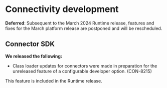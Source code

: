 # Connectivity development 

<head>
  <meta name="guidename" content="Release Notes"/>
  <meta name="context" content="GUID-5e6558ca-53bd-48dd-9cdf-89b0732d73d9"/>
</head>

**Deferred**: Subsequent to the March 2024 Runtime release, features and fixes for the March platform release are postponed and will be rescheduled.

## Connector SDK
**We released the following:**
- Class loader updates for connectors were made in preparation for the unreleased feature of a configurable developer option. (CON-8215)

This feature is included in the Runtime release.



